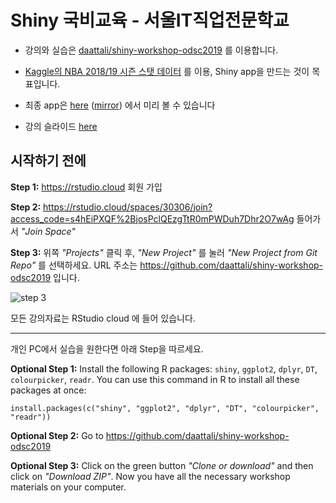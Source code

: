 # Shiny 국비교육 - 서울IT직업전문학교

* 강의와 실습은 [daattali/shiny-workshop-odsc2019](https://github.com/daattali/shiny-workshop-odsc2019) 를 이용합니다. 

* [Kaggle의 NBA 2018/19 시즌 스탯 데이터](https://www.kaggle.com/schmadam97/nba-regular-season-stats-20182019) 를 이용, Shiny app을 만드는 것이 목표입니다. 

* 최종 app은 [here](https://daattali.com/shiny/nba2018/) ([mirror](https://daattali.shinyapps.io/nba2018/)) 에서 미리 볼 수 있습니다

* 강의 슬라이드 [here](https://github.com/daattali/shiny-workshop-odsc2019/raw/master/Shiny%20Workshop%20-%20ODSC%202019.pdf)


## 시작하기 전에

**Step 1:** https://rstudio.cloud 회원 가입

**Step 2:** https://rstudio.cloud/spaces/30306/join?access_code=s4hEiPXQF%2BjosPclQEzgTtR0mPWDuh7Dhr2O7wAg 들어가서 *"Join Space"* 

**Step 3:** 위쪽 *"Projects"* 클릭 후, *"New Project"* 를 눌러 *"New Project from Git Repo"* 를 선택하세요. URL 주소는  https://github.com/daattali/shiny-workshop-odsc2019 입니다.


![step 3](https://i.imgur.com/nU5bbFL.png)

모든 강의자료는 RStudio cloud 에 들어 있습니다. 

---

개인 PC에서 실습을 원한다면 아래 Step을 따르세요.

**Optional Step 1:** Install the following R packages: `shiny`, `ggplot2`, `dplyr`, `DT`, `colourpicker`, `readr`. You can use this command in R to install all these packages at once:


    install.packages(c("shiny", "ggplot2", "dplyr", "DT", "colourpicker", "readr")) 


**Optional Step 2:** Go to https://github.com/daattali/shiny-workshop-odsc2019

**Optional Step 3:** Click on the green button *"Clone or download"* and then click on *"Download ZIP"*. Now you have all the necessary workshop materials on your computer.
